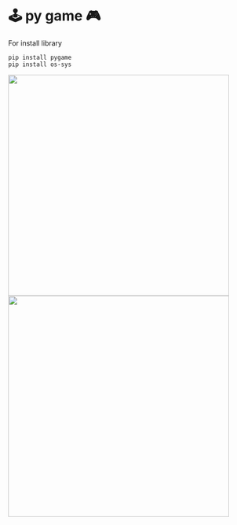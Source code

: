 # 🕹️ py game 🎮
For install library

```
pip install pygame
pip install os-sys
```

<img height="450" src="https://cdn.discordapp.com/attachments/627202547962347552/1048630095390179458/Screenshot_2022-12-03_230102.png">
<img height="450" src="https://cdn.discordapp.com/attachments/627202547962347552/1048630094958186526/Screenshot_2022-12-03_230113.png">
